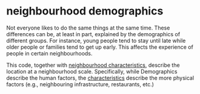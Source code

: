 # neighbourhood demographics

Not everyone likes to do the same things at the same time. These differences
can be, at least in part, explained by the demographics of different groups.
For instance, young people tend to stay until late while older people or families tend to
get up early. This affects the experience of people in certain neighbourhoods.

This code, together with [neighbourhood characteristics](code=neighbourhood_characteristics),
describe the location at a neighbourhood scale. Specifically, while Demographics describe 
the human factors, the [characteristics](code=neighbourhood_characteristics) describe 
the more physical factors (e.g., neighbouring infrastructure, restaurants, etc.)

